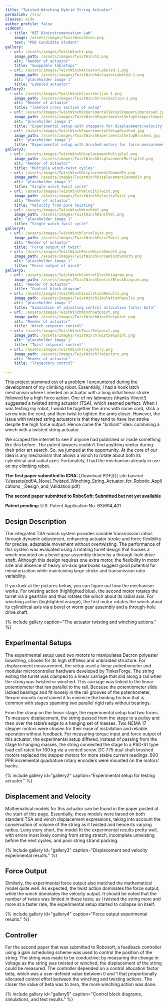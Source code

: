 ```yaml
---
title: "Twisted-Winching Hybrid String Actuator"
permalink: /tsa/
classes: wide
author_profile: false
sidebar:
  - title: "MIT Bioinstrumentation Lab"
    image: /assets/images/TwistWinchIcon.png
    text: "PhD Candidate Student"
gallery:
  - url: /assets/images/TwistWinch1.png
    image_path: /assets/images/TwistWinch1.png
    alt: "Render of actuator"
    title: "Swappable tabletops"
  - url: /assets/images/TwistWinchActuatorLabeled-1.png
    image_path: /assets/images/TwistWinchActuatorLabeled-1.png
    alt: "placeholder image 1"
    title: "Labeled actuator"
gallery2:
  - url: /assets/images/TwistWinchCrossSection-1.png
    image_path: /assets/images/TwistWinchCrossSection-1.png
    alt: "Render of actuator"
    title: "labeled cross section of setup"
  - url: /assets/images/TwistWinchExperimentalSetupStepperCompressed.jpg
    image_path: /assets/images/TwistWinchExperimentalSetupStepperCompressed.jpg
    alt: "placeholder image 1"
    title: "Experimental setup with steppers for displacement/velocity"
  - url: /assets/images/TwistWinchExperimentalSetupBrushed.jpg
    image_path: /assets/images/TwistWinchExperimentalSetupBrushed.jpg
    alt: "placeholder image 1"
    title: "Experimental setup with brushed motors for force measurements"
gallery3:
  - url: /assets/images/TwistWinchDisplacementMultiple2.png
    image_path: /assets/images/TwistWinchDisplacementMultiple2.png
    alt: "Render of actuator"
    title: "Multiple winch-twist cycles"
  - url: /assets/images/TwistWinchDisplacementZoomedIn.png
    image_path: /assets/images/TwistWinchDisplacementZoomedIn.png
    alt: "placeholder image 1"
    title: "Single winch twist cycle"
  - url: /assets/images/TwistWinchVelocityTwist.png
    image_path: /assets/images/TwistWinchVelocityTwist.png
    alt: "Render of actuator"
    title: "Velocity from pure twisting"
  - url: /assets/images/TwistWinchWinchVel.png
    image_path: /assets/images/TwistWinchWinchVel.png
    alt: "placeholder image 1"
    title: "Single winch twist cycle"
gallery4:
  - url: /assets/images/TwistWinchForceTwist.png
    image_path: /assets/images/TwistWinchForceTwist.png
    alt: "Render of actuator"
    title: "Force output of twist"
  - url: /assets/images/TwistWinchForceWinchSmooth.png
    image_path: /assets/images/TwistWinchForceWinchSmooth.png
    alt: "placeholder image 1"
    title: "Force output of winch"
gallery5:
  - url: /assets/images/TwistWinchControlBlockDiagram.png
    image_path: /assets/images/TwistWinchControlBlockDiagram.png
    alt: "Render of actuator"
    title: "Control block diagram"
  - url: /assets/images/TwistWinchSimulationResults.png
    image_path: /assets/images/TwistWinchSimulationResults.png
    alt: "placeholder image 1"
    title: "Simulation of adjusting control allocation factor beta"
  - url: /assets/images/TwistWinchWinchSetpoint.png
    image_path: /assets/images/TwistWinchWinchSetpoint.png
    alt: "Render of actuator"
    title: "Winch setpoint control"
  - url: /assets/images/TwistWinchTwistSetpoint.png
    image_path: /assets/images/TwistWinchTwistSetpoint.png
    alt: "placeholder image 1"
    title: "Twist setpoint control"
  - url: /assets/images/TwistWinchTrajectory.png
    image_path: /assets/images/TwistWinchTrajectory.png
    alt: "Render of actuator"
    title: "Trajectory control"

---
```

This project stemmed out of a problem I encountered during the development of my climbing robot. Essentially, I had a hook latch mechanism where I needed an actuator with a long initial linear stroke followed by a high force action. One of my labmates (thanks Vineet!) suggested a twisted string actuator (TSA), which seemed perfect. When I was testing my robot, I would tie together the arms with some cord, stick a screw into the cord, and then twist to tighten the arms closer. However, the issue with twisted string actuators is that they tend to have low stroke despite the high force output. Hence came the "brilliant" idea: combining a winch with a twisted string actuator.

We scraped the internet to see if anyone had published or made something like this before. The patent lawyers couldn't find anything similar during their prior art search. So, we jumped at the opportunity. At the core of our idea is any mechanism that allows a winch to rotate about both its cylindrical and radial axes. Fortunately, I had the mechanism already in use on my climbing robot.

**The first paper submitted to ICRA:** [Download PDF]({{ site.baseurl }}/assets/pdf/A_Novel_Twisted_Winching_String_Actuator_for_Robotic_Applications__Design_and_Validation.pdf)

**The second paper submitted to RoboSoft: Submitted but not yet available**

**Patent pending:** U.S. Patent Application No. 63/694,401

## Design Description
The integrated TSA-winch system provides variable transmission ratios through dynamic adjustment, enhancing actuator stroke and force flexibility for precise, adaptable movement without overtwisting. The performance of this system was evaluated using a rotating turret design that houses a winch mounted on a bevel gear assembly driven by a through-hole drive shaft. Although this design requires one extra motor, the flexibility in motor size and absence of heavy on-axis gearboxes suggest good potential for miniaturization while maintaining large stroke and transmission ratio variability.

If you look at the pictures below, you can figure out how the mechanism works. For twisting action (highlighted blue), the second motor rotates the turret via a geartrain and thus rotates the winch about its radial axis. For winching action (highlighted orange), the first motor rotates the winch about its cylindrical axis via a bevel or worm gear assembly and a through-hole drive shaft. 

{% include gallery caption="The actuator twisting and winching actions." %}

## Experimental Setups

The experimental setup used two motors to manipulatea Dacron polyester bowstring, chosen for its high stiffness and unbraided structure. For displacement measurement, the setup used a linear potentiometer and modular microcontroller hardware developed by TinkerForge. The string exiting the turret was clamped to a linear carriage that slid along a rail when the string was twisted or winched. This carriage was linked to the linear potentiometer that ran parallel to the rail. Because the potentiometer slide lacked bearings and fit loosely in the rail grooves of the potentiometer, flexure mounts constrained it to minimize the binding friction that is common with stages spanning two parallel rigid rails without bearings. 

From the clamp on the linear stage, the experimental setup had two forms. To measure displacement, the string passed from the stage to a pulley and then over the table’s edge to a hanging set of masses. Two NEMA 17 stepper motors were chosen for their ease of installation and reliable operation without feedback. For measuring torque input and force output of this actuator, the experimental setup differed. Instead of passing from the stage to hanging masses, the string connected the stage to a PSD-S1 type load cell rated for 100 kg via a vented screw. DC 775 dual shaft brushed motors replaced the stepper motors for more stable current readings. 600 PPR incremental quadrature rotary encoders were mounted on the motors’ backs.
 
{% include gallery id="gallery2" caption="Experimental setup for testing actuator." %}

## Displacement and Velocity

Mathematical models for this actuator can be found in the paper posted at the start of this page. Essentially, these models were based on both standard TSA and winch displacement expressions, taking into account the conservation of volume of the string as it twisted and hence its varying radius. Long story short, the model fit the experimental results pretty well, with errors most likely coming from string stretch, incomplete untwisting before the next cycles, and poor string strand packing. 

{% include gallery id="gallery3" caption="Displacement and velocity experimental results." %}

## Force Output

Similarly, the experimental force output also matched the mathematical model quite well. As expected, the twist action dominates the force output, while the winch dominates the velocity output. It should be noted that the number of twists was limited in these tests; as I twisted the string more and more at a faster rate, the experimental setup started to collapse on itself.

{% include gallery id="gallery4" caption="Force output experimental results." %}

## Controller

For the second paper that was submitted to Robosoft, a feedback controller using a gain scheduling scheme was used to control the position of the string. The string was made to be conductive; by measuring the change in voltage as the string was twisted or winched, the displacement of the string could be measured. The controller depended on a control allocation factor beta, which was a user-defined value between 0 and 1 that proportionally allocated control effort between the winching and twisting actions. The closer the value of beta was to zero, the more winching action was done. 

{% include gallery id="gallery5" caption="Control block diagrams, simulations, and test results." %}